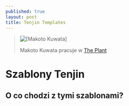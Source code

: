 ```yaml
---
published: true
layout: post
title: Tenjin Templates
---
```


<blockquote>
<img src="../../../../images/makoto-kuwata.jpg" alt="[Makoto Kuwata]" />
<p>
  Makoto Kuwata pracuje w <a href="http://theplant.jp/en">The Plant</a>
</p>
</blockquote>

# Szablony Tenjin

## O co chodzi z tymi szablonami?
